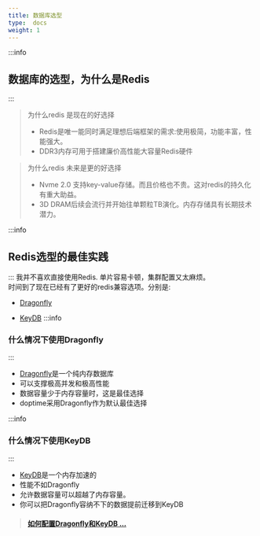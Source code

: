 ```yaml
---
title: 数据库选型
type:  docs
weight: 1
---
```


:::info
## 数据库的选型，为什么是Redis
:::
> 为什么redis 是现在的好选择
> - Redis是唯一能同时满足理想后端框架的需求:使用极简，功能丰富，性能强大。
> - DDR3内存可用于搭建廉价高性能大容量Redis硬件

> 为什么redis 未来是更的好选择
> - Nvme 2.0 支持key-value存储。而且价格也不贵。这对redis的持久化有重大助益。  
> - 3D DRAM后续会流行并开始往单颗粒TB演化。内存存储具有长期技术潜力。

:::info
## Redis选型的最佳实践
:::
我并不喜欢直接使用Redis. 单片容易卡顿，集群配置又太麻烦。  
时间到了现在已经有了更好的redis兼容选项。分别是:

- [Dragonfly](https://github.com/dragonflydb/dragonfly)

- [KeyDB](https://github.com/Snapchat/KeyDB)
:::info
### 什么情况下使用Dragonfly
:::
- [Dragonfly](https://github.com/dragonflydb/dragonfly)是一个纯内存数据库
- 可以支撑极高并发和极高性能
- 数据容量少于内存容量时，这是最佳选择
- doptime采用Dragonfly作为默认最佳选择

:::info
### 什么情况下使用KeyDB
::: 
- [KeyDB](https://github.com/Snapchat/KeyDB)是一个内存加速的
- 性能不如Dragonfly
- 允许数据容量可以超越了内存容量。
- 你可以把Dragonfly容纳不下的数据提前迁移到KeyDB



> #### [如何配置Dragonfly和KeyDB ... ](/zh/配置Redis/)
